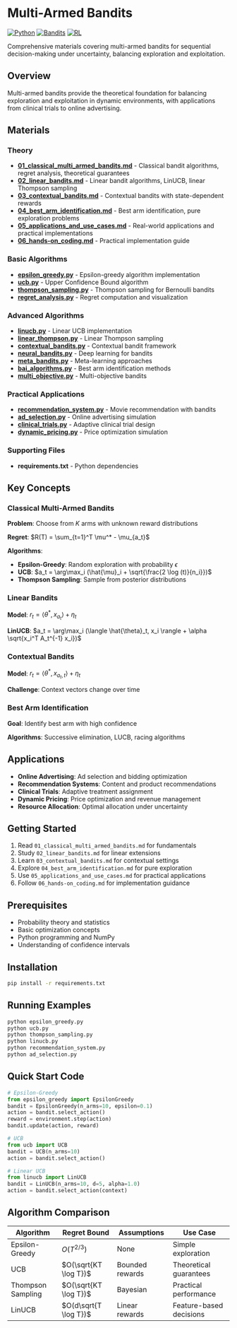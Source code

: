 # Multi-Armed Bandits

[![Python](https://img.shields.io/badge/Python-3.8+-blue.svg)](https://www.python.org/downloads/)
[![Bandits](https://img.shields.io/badge/Bandits-Multi--Armed-green.svg)](https://en.wikipedia.org/wiki/Multi-armed_bandit)
[![RL](https://img.shields.io/badge/RL-Reinforcement%20Learning-purple.svg)](https://en.wikipedia.org/wiki/Reinforcement_learning)

Comprehensive materials covering multi-armed bandits for sequential decision-making under uncertainty, balancing exploration and exploitation.

## Overview

Multi-armed bandits provide the theoretical foundation for balancing exploration and exploitation in dynamic environments, with applications from clinical trials to online advertising.

## Materials

### Theory
- **[01_classical_multi_armed_bandits.md](01_classical_multi_armed_bandits.md)** - Classical bandit algorithms, regret analysis, theoretical guarantees
- **[02_linear_bandits.md](02_linear_bandits.md)** - Linear bandit algorithms, LinUCB, linear Thompson sampling
- **[03_contextual_bandits.md](03_contextual_bandits.md)** - Contextual bandits with state-dependent rewards
- **[04_best_arm_identification.md](04_best_arm_identification.md)** - Best arm identification, pure exploration problems
- **[05_applications_and_use_cases.md](05_applications_and_use_cases.md)** - Real-world applications and practical implementations
- **[06_hands-on_coding.md](06_hands-on_coding.md)** - Practical implementation guide

### Basic Algorithms
- **[epsilon_greedy.py](epsilon_greedy.py)** - Epsilon-greedy algorithm implementation
- **[ucb.py](ucb.py)** - Upper Confidence Bound algorithm
- **[thompson_sampling.py](thompson_sampling.py)** - Thompson sampling for Bernoulli bandits
- **[regret_analysis.py](regret_analysis.py)** - Regret computation and visualization

### Advanced Algorithms
- **[linucb.py](linucb.py)** - Linear UCB implementation
- **[linear_thompson.py](linear_thompson.py)** - Linear Thompson sampling
- **[contextual_bandits.py](contextual_bandits.py)** - Contextual bandit framework
- **[neural_bandits.py](neural_bandits.py)** - Deep learning for bandits
- **[meta_bandits.py](meta_bandits.py)** - Meta-learning approaches
- **[bai_algorithms.py](bai_algorithms.py)** - Best arm identification methods
- **[multi_objective.py](multi_objective.py)** - Multi-objective bandits

### Practical Applications
- **[recommendation_system.py](recommendation_system.py)** - Movie recommendation with bandits
- **[ad_selection.py](ad_selection.py)** - Online advertising simulation
- **[clinical_trials.py](clinical_trials.py)** - Adaptive clinical trial design
- **[dynamic_pricing.py](dynamic_pricing.py)** - Price optimization simulation

### Supporting Files
- **requirements.txt** - Python dependencies

## Key Concepts

### Classical Multi-Armed Bandits
**Problem**: Choose from $K$ arms with unknown reward distributions

**Regret**: $R(T) = \sum_{t=1}^T \mu^* - \mu_{a_t}$

**Algorithms**:
- **Epsilon-Greedy**: Random exploration with probability $\epsilon$
- **UCB**: $a_t = \arg\max_i (\hat{\mu}_i + \sqrt{\frac{2 \log (t)}{n_i}})$
- **Thompson Sampling**: Sample from posterior distributions

### Linear Bandits
**Model**: $r_t = \langle \theta^*, x_{a_t} \rangle + \eta_t$

**LinUCB**: $a_t = \arg\max_i (\langle \hat{\theta}_t, x_i \rangle + \alpha \sqrt{x_i^T A_t^{-1} x_i})$

### Contextual Bandits
**Model**: $r_t = \langle \theta^*, x_{a_t, t} \rangle + \eta_t$

**Challenge**: Context vectors change over time

### Best Arm Identification
**Goal**: Identify best arm with high confidence

**Algorithms**: Successive elimination, LUCB, racing algorithms

## Applications

- **Online Advertising**: Ad selection and bidding optimization
- **Recommendation Systems**: Content and product recommendations
- **Clinical Trials**: Adaptive treatment assignment
- **Dynamic Pricing**: Price optimization and revenue management
- **Resource Allocation**: Optimal allocation under uncertainty

## Getting Started

1. Read `01_classical_multi_armed_bandits.md` for fundamentals
2. Study `02_linear_bandits.md` for linear extensions
3. Learn `03_contextual_bandits.md` for contextual settings
4. Explore `04_best_arm_identification.md` for pure exploration
5. Use `05_applications_and_use_cases.md` for practical applications
6. Follow `06_hands-on_coding.md` for implementation guidance

## Prerequisites

- Probability theory and statistics
- Basic optimization concepts
- Python programming and NumPy
- Understanding of confidence intervals

## Installation

```bash
pip install -r requirements.txt
```

## Running Examples

```bash
python epsilon_greedy.py
python ucb.py
python thompson_sampling.py
python linucb.py
python recommendation_system.py
python ad_selection.py
```

## Quick Start Code

```python
# Epsilon-Greedy
from epsilon_greedy import EpsilonGreedy
bandit = EpsilonGreedy(n_arms=10, epsilon=0.1)
action = bandit.select_action()
reward = environment.step(action)
bandit.update(action, reward)

# UCB
from ucb import UCB
bandit = UCB(n_arms=10)
action = bandit.select_action()

# Linear UCB
from linucb import LinUCB
bandit = LinUCB(n_arms=10, d=5, alpha=1.0)
action = bandit.select_action(context)
```

## Algorithm Comparison

| Algorithm | Regret Bound | Assumptions | Use Case |
|-----------|--------------|-------------|----------|
| Epsilon-Greedy | $O(T^{2/3})$ | None | Simple exploration |
| UCB | $O(\sqrt{KT \log T})$ | Bounded rewards | Theoretical guarantees |
| Thompson Sampling | $O(\sqrt{KT \log T})$ | Bayesian | Practical performance |
| LinUCB | $O(d\sqrt{T \log T})$ | Linear rewards | Feature-based decisions | 